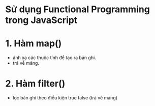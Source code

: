 # Sử dụng Functional Programming trong JavaScript
# 1. Hàm map()
- ánh xạ các thuộc tính để tạo ra bản ghi.<br>
- trả về mảng.
# 2. Hàm filter()
- lọc bản ghi theo điều kiện true false (trả về mảng)
